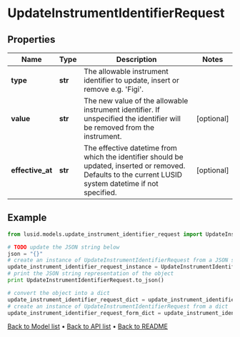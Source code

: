 # UpdateInstrumentIdentifierRequest


## Properties
Name | Type | Description | Notes
------------ | ------------- | ------------- | -------------
**type** | **str** | The allowable instrument identifier to update, insert or remove e.g. &#39;Figi&#39;. | 
**value** | **str** | The new value of the allowable instrument identifier. If unspecified the identifier will be removed from the instrument. | [optional] 
**effective_at** | **str** | The effective datetime from which the identifier should be updated, inserted or removed. Defaults to the current LUSID system datetime if not specified. | [optional] 

## Example

```python
from lusid.models.update_instrument_identifier_request import UpdateInstrumentIdentifierRequest

# TODO update the JSON string below
json = "{}"
# create an instance of UpdateInstrumentIdentifierRequest from a JSON string
update_instrument_identifier_request_instance = UpdateInstrumentIdentifierRequest.from_json(json)
# print the JSON string representation of the object
print UpdateInstrumentIdentifierRequest.to_json()

# convert the object into a dict
update_instrument_identifier_request_dict = update_instrument_identifier_request_instance.to_dict()
# create an instance of UpdateInstrumentIdentifierRequest from a dict
update_instrument_identifier_request_form_dict = update_instrument_identifier_request.from_dict(update_instrument_identifier_request_dict)
```
[Back to Model list](../README.md#documentation-for-models) &#8226; [Back to API list](../README.md#documentation-for-api-endpoints) &#8226; [Back to README](../README.md)


